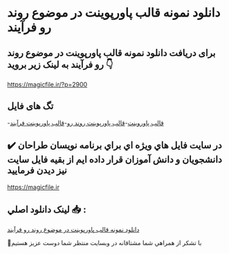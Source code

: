 # دانلود نمونه قالب پاورپوینت در موضوع روند رو فرآیند

## برای دریافت دانلود نمونه قالب پاورپوینت در موضوع روند رو فرآیند به لینک زیر بروید 👇

https://magicfile.ir/?p=2900

## تگ های فایل

-[قالب پاوروینت](https://magicfile.ir/product/%d9%86%d9%85%d9%88%d9%86%d9%87-%d9%82%d8%a7%d9%84%d8%a8-%d9%be%d8%a7%d9%88%d8%b1%d9%be%d9%88%db%8c%d9%86%d8%aa-%d8%af%d8%b1-%d9%85%d9%88%d8%b6%d9%88%d8%b9-%d8%b1%d9%88%d9%86%d8%af-%d8%b1%d9%88%d9%81%d8%b1%d8%a2%db%8c%d9%86%d8%af/)-[قالب پاورپوینت روند رو](https://magicfile.ir/product/%d9%86%d9%85%d9%88%d9%86%d9%87-%d9%82%d8%a7%d9%84%d8%a8-%d9%be%d8%a7%d9%88%d8%b1%d9%be%d9%88%db%8c%d9%86%d8%aa-%d8%af%d8%b1-%d9%85%d9%88%d8%b6%d9%88%d8%b9-%d8%b1%d9%88%d9%86%d8%af-%d8%b1%d9%88%d9%81%d8%b1%d8%a2%db%8c%d9%86%d8%af/)-[قالب پاورپوینت فرآیند](https://magicfile.ir/product/%d9%86%d9%85%d9%88%d9%86%d9%87-%d9%82%d8%a7%d9%84%d8%a8-%d9%be%d8%a7%d9%88%d8%b1%d9%be%d9%88%db%8c%d9%86%d8%aa-%d8%af%d8%b1-%d9%85%d9%88%d8%b6%d9%88%d8%b9-%d8%b1%d9%88%d9%86%d8%af-%d8%b1%d9%88%d9%81%d8%b1%d8%a2%db%8c%d9%86%d8%af/)

## ✔️ در سايت فايل هاي ويژه اي براي برنامه نويسان طراحان دانشجويان و دانش آموزان قرار داده ايم از بقيه فايل سايت نيز ديدن فرماييد

https://magicfile.ir


## لينک دانلود اصلي 📥 :

[دانلود نمونه قالب پاورپوینت در موضوع روند رو فرآیند](https://magicfile.ir/product/%d9%86%d9%85%d9%88%d9%86%d9%87-%d9%82%d8%a7%d9%84%d8%a8-%d9%be%d8%a7%d9%88%d8%b1%d9%be%d9%88%db%8c%d9%86%d8%aa-%d8%af%d8%b1-%d9%85%d9%88%d8%b6%d9%88%d8%b9-%d8%b1%d9%88%d9%86%d8%af-%d8%b1%d9%88%d9%81%d8%b1%d8%a2%db%8c%d9%86%d8%af/) 


🙏با تشکر از همراهي شما مشتاقانه در وبسایت منتظر شما دوست عزیز هستیم

